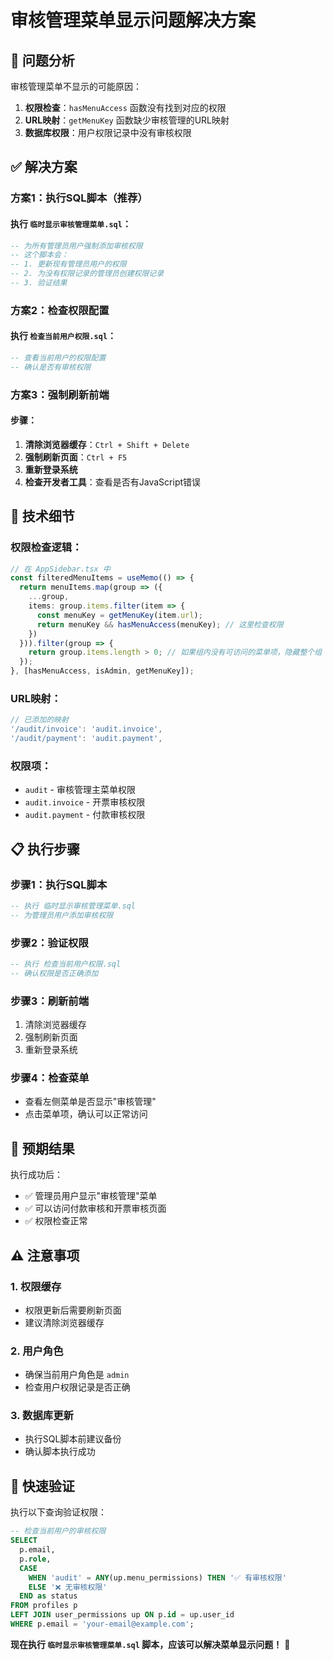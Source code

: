 # 审核管理菜单显示问题解决方案

## 🚨 **问题分析**
审核管理菜单不显示的可能原因：
1. **权限检查**：`hasMenuAccess` 函数没有找到对应的权限
2. **URL映射**：`getMenuKey` 函数缺少审核管理的URL映射
3. **数据库权限**：用户权限记录中没有审核权限

## ✅ **解决方案**

### 方案1：执行SQL脚本（推荐）

#### 执行 `临时显示审核管理菜单.sql`：
```sql
-- 为所有管理员用户强制添加审核权限
-- 这个脚本会：
-- 1. 更新现有管理员用户的权限
-- 2. 为没有权限记录的管理员创建权限记录
-- 3. 验证结果
```

### 方案2：检查权限配置

#### 执行 `检查当前用户权限.sql`：
```sql
-- 查看当前用户的权限配置
-- 确认是否有审核权限
```

### 方案3：强制刷新前端

#### 步骤：
1. **清除浏览器缓存**：`Ctrl + Shift + Delete`
2. **强制刷新页面**：`Ctrl + F5`
3. **重新登录系统**
4. **检查开发者工具**：查看是否有JavaScript错误

## 🔧 **技术细节**

### 权限检查逻辑：
```typescript
// 在 AppSidebar.tsx 中
const filteredMenuItems = useMemo(() => {
  return menuItems.map(group => ({
    ...group,
    items: group.items.filter(item => {
      const menuKey = getMenuKey(item.url);
      return menuKey && hasMenuAccess(menuKey); // 这里检查权限
    })
  })).filter(group => {
    return group.items.length > 0; // 如果组内没有可访问的菜单项，隐藏整个组
  });
}, [hasMenuAccess, isAdmin, getMenuKey]);
```

### URL映射：
```typescript
// 已添加的映射
'/audit/invoice': 'audit.invoice',
'/audit/payment': 'audit.payment',
```

### 权限项：
- `audit` - 审核管理主菜单权限
- `audit.invoice` - 开票审核权限
- `audit.payment` - 付款审核权限

## 📋 **执行步骤**

### 步骤1：执行SQL脚本
```sql
-- 执行 临时显示审核管理菜单.sql
-- 为管理员用户添加审核权限
```

### 步骤2：验证权限
```sql
-- 执行 检查当前用户权限.sql
-- 确认权限是否正确添加
```

### 步骤3：刷新前端
1. 清除浏览器缓存
2. 强制刷新页面
3. 重新登录系统

### 步骤4：检查菜单
- 查看左侧菜单是否显示"审核管理"
- 点击菜单项，确认可以正常访问

## 🎯 **预期结果**

执行成功后：
- ✅ 管理员用户显示"审核管理"菜单
- ✅ 可以访问付款审核和开票审核页面
- ✅ 权限检查正常

## ⚠️ **注意事项**

### 1. **权限缓存**
- 权限更新后需要刷新页面
- 建议清除浏览器缓存

### 2. **用户角色**
- 确保当前用户角色是 `admin`
- 检查用户权限记录是否正确

### 3. **数据库更新**
- 执行SQL脚本前建议备份
- 确认脚本执行成功

## 🚀 **快速验证**

执行以下查询验证权限：

```sql
-- 检查当前用户的审核权限
SELECT 
  p.email,
  p.role,
  CASE 
    WHEN 'audit' = ANY(up.menu_permissions) THEN '✅ 有审核权限'
    ELSE '❌ 无审核权限'
  END as status
FROM profiles p
LEFT JOIN user_permissions up ON p.id = up.user_id
WHERE p.email = 'your-email@example.com';
```

**现在执行 `临时显示审核管理菜单.sql` 脚本，应该可以解决菜单显示问题！** 🎉
